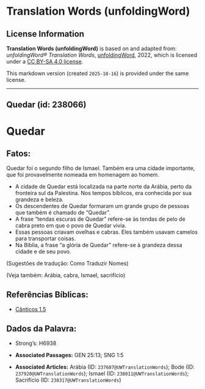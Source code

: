 # Translation Words (unfoldingWord)

## License Information

**Translation Words (unfoldingWord)** is based on and adapted from: _unfoldingWord® Translation Words_, [unfoldingWord](https://unfoldingword.org/utw), 2022, which is licensed under a [CC BY-SA 4.0 license](https://creativecommons.org/licenses/by-sa/4.0/legalcode.en).

This markdown version (created `2025-10-16`) is provided under the same license.



--------------------------------

## Quedar (id: 238066)

Quedar
======

Fatos:
------

Quedar foi o segundo filho de Ismael. Também era uma cidade importante, que foi provavelmente nomeada em homenagem ao homem.

* A cidade de Quedar está localizada na parte norte da Arábia, perto da fronteira sul da Palestina. Nos tempos bíblicos, era conhecida por sua grandeza e beleza.
* Os descendentes de Quedar formaram um grande grupo de pessoas que também é chamado de “Quedar”.
* A frase “tendas escuras de Quedar” refere\-se às tendas de pelo de cabra preto em que o povo de Quedar vivia.
* Essas pessoas criavam ovelhas e cabras. Eles também usavam camelos para transportar coisas.
* Na Bíblia, a frase “a glória de Quedar” refere\-se à grandeza dessa cidade e de seu povo.

(Sugestões de tradução: Como Traduzir Nomes)

(Veja também: Arábia, cabra, Ismael, sacrifício)

Referências Bíblicas:
---------------------

* [Cânticos 1\.5](https://ref.ly/Song1:5)

Dados da Palavra:
-----------------

* Strong’s: H6938

* **Associated Passages:** GEN 25:13; SNG 1:5
* **Associated Articles:** Arábia (ID: `237607@UWTranslationWords`); Bode (ID: `237920@UWTranslationWords`); Ismael (ID: `238011@UWTranslationWords`); Sacrifício (ID: `238317@UWTranslationWords`)


